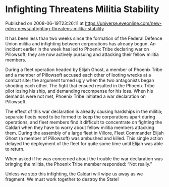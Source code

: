# Infighting Threatens Militia Stability
Published on 2008-06-19T23:26:11 at https://universe.eveonline.com/new-eden-news/infighting-threatens-militia-stability

It has been less than two weeks since the formation of the Federal Defence Union militia and infighting between corporations has already begun. An incident earlier in the week has led to Phoenix Tribe declaring war on Pillowsoft; they are now actively pursuing and attacking their fellow militia members. 

During a fleet operation headed by Elijah Ghost, a member of Phoenix Tribe and a member of Pillowsoft accused each other of looting wrecks at a combat site; the argument turned ugly when the two antagonists began shooting each other. The fight that ensued resulted in the Phoenix Tribe pilot losing his ship, and demanding recompense for his loss. When his demands were not met, Phoenix Tribe initiated a war declaration on Pillowsoft. 

The effect of this war declaration is already causing hardships in the militia; separate fleets need to be formed to keep the corporations apart during operations, and fleet members find it difficult to concentrate on fighting the Caldari when they have to worry about fellow militia members attacking them. During the assembly of a large fleet in Villore, Fleet Commander Elijah Ghost (a member of Pillowsoft) was ambushed and killed. This single action delayed the deployment of the fleet for quite some time until Elijah was able to return. 

When asked if he was concerned about the trouble the war declaration was bringing the militia, the Phoenix Tribe member responded: “Not really.” 

Unless we stop this infighting, the Caldari will wipe us away as we fragment. We must work together to destroy the State!
